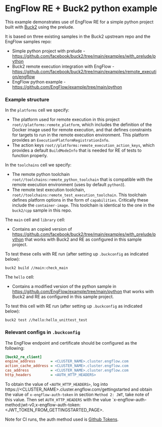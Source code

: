 # EngFlow RE + Buck2 python example

This example demonstrates use of EngFlow RE for a simple python project built with [Buck2](https://github.com/facebook/buck2) using the prelude.

It is based on three existing samples in the Buck2 upstream repo and the EngFlow samples repo:

* Simple python project with prelude - https://github.com/facebook/buck2/tree/main/examples/with_prelude/python
* Buck2 remote execution integration with EngFlow - https://github.com/facebook/buck2/tree/main/examples/remote_execution/engflow
* EngFlow python example - https://github.com/EngFlow/example/tree/main/python

### Example structure

In the `platforms` cell we specify:
* The platform used for remote execution in this project `root//platforms:remote_platform`, which includes the definition of the Docker image used for remote execution, and that defines constraints for targets to run in the remote execution environment. This platform provides an `ExecutionPlatformRegistrationInfo`.
* The action keys `root//platforms:remote_execution_action_keys`, which provides a default `BuildModeInfo` that is needed for RE of tests to function properly.

In the `toolchains` cell we specify:

* The remote python toolchain `root//toolchains:remote_python_toolchain` that is compatible with the remote execution environment (uses by default `python3`).
* The remote test execution toolchain, `root//toolchains:remote_test_execution_toolchain`. This toolchain defines platform options in the form of `capabilities`. Critically these include the `container-image`. This toolchain is identical to the one in the `buck2/cpp` sample in this repo.

The `main` cell and `library` cell:

* Contains an copied version of https://github.com/facebook/buck2/tree/main/examples/with_prelude/python that works with Buck2 and RE as configured in this sample project.

To test these cells with RE run (after setting up `.buckconfig` as indicated below):

```
buck2 build //main:check_main
```

The `hello` cell:

* Contains a modified version of the python sample in https://github.com/EngFlow/example/tree/main/python that works with Buck2 and RE as configured  in this sample project.

To test this cell with RE run (after setting up `.buckconfig` as indicated below):

```
buck2 test //hello:hello_unittest_test
```

### Relevant configs in `.buckconfig`

The EngFlow endpoint and certificate should be configured as the
following:

```ini
[buck2_re_client]
engine_address       = <CLUSTER_NAME>.cluster.engflow.com
action_cache_address = <CLUSTER_NAME>.cluster.engflow.com
cas_address          = <CLUSTER_NAME>.cluster.engflow.com
http_headers         = <AUTH_HTTP_HEADERS>
 ```

To obtain the value of `<AUTH_HTTP_HEADERS>`, log into https://<CLUSTER_NAME>.cluster.engflow.com/gettingstarted and obtain the value of `x-engflow-auth-token` in section `Method 2: JWT`, take note of this value. Then set `AUTH_HTTP_HEADERS` with the value `x-engflow-auth-method:jwt-v0,x-engflow-auth-token:<JWT_TOKEN_FROM_GETTINGSTARTED_PAGE>.

Note for CI runs, the auth method used is [Github Tokens](https://docs.engflow.com/re/config/authentication.html#github-tokens).
